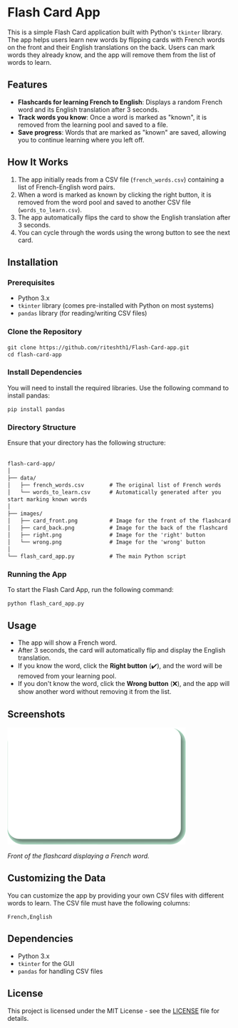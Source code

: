 <h1>Flash Card App</h1>

<p>This is a simple Flash Card application built with Python's <code>tkinter</code> library. The app helps users learn new words by flipping cards with French words on the front and their English translations on the back. Users can mark words they already know, and the app will remove them from the list of words to learn.</p>

<h2>Features</h2>

<ul>
  <li><strong>Flashcards for learning French to English</strong>: Displays a random French word and its English translation after 3 seconds.</li>
  <li><strong>Track words you know</strong>: Once a word is marked as "known", it is removed from the learning pool and saved to a file.</li>
  <li><strong>Save progress</strong>: Words that are marked as "known" are saved, allowing you to continue learning where you left off.</li>
</ul>

<h2>How It Works</h2>

<ol>
  <li>The app initially reads from a CSV file (<code>french_words.csv</code>) containing a list of French-English word pairs.</li>
  <li>When a word is marked as known by clicking the right button, it is removed from the word pool and saved to another CSV file (<code>words_to_learn.csv</code>).</li>
  <li>The app automatically flips the card to show the English translation after 3 seconds.</li>
  <li>You can cycle through the words using the wrong button to see the next card.</li>
</ol>

<h2>Installation</h2>

<h3>Prerequisites</h3>

<ul>
  <li>Python 3.x</li>
  <li><code>tkinter</code> library (comes pre-installed with Python on most systems)</li>
  <li><code>pandas</code> library (for reading/writing CSV files)</li>
</ul>

<h3>Clone the Repository</h3>

<pre><code>git clone https://github.com/riteshth1/Flash-Card-app.git
cd flash-card-app
</code></pre>

<h3>Install Dependencies</h3>

<p>You will need to install the required libraries. Use the following command to install pandas:</p>

<pre><code>pip install pandas
</code></pre>

<h3>Directory Structure</h3>

<p>Ensure that your directory has the following structure:</p>

<pre><code>
flash-card-app/
│
├── data/
│   ├── french_words.csv        # The original list of French words
│   └── words_to_learn.csv      # Automatically generated after you start marking known words
│
├── images/
│   ├── card_front.png          # Image for the front of the flashcard
│   ├── card_back.png           # Image for the back of the flashcard
│   ├── right.png               # Image for the 'right' button
│   └── wrong.png               # Image for the 'wrong' button
│
└── flash_card_app.py           # The main Python script
</code></pre>

<h3>Running the App</h3>

<p>To start the Flash Card App, run the following command:</p>

<pre><code>python flash_card_app.py
</code></pre>

<h2>Usage</h2>

<ul>
  <li>The app will show a French word.</li>
  <li>After 3 seconds, the card will automatically flip and display the English translation.</li>
  <li>If you know the word, click the <strong>Right button</strong> (✔️), and the word will be removed from your learning pool.</li>
  <li>If you don't know the word, click the <strong>Wrong button</strong> (❌), and the app will show another word without removing it from the list.</li>
</ul>

<h2>Screenshots</h2>

<p><img src="images/card_front.png" alt="Flash Card App" width="400"></p>
<p><em>Front of the flashcard displaying a French word.</em></p>

<h2>Customizing the Data</h2>

<p>You can customize the app by providing your own CSV files with different words to learn. The CSV file must have the following columns:</p>

<pre><code>French,English
</code></pre>

<h2>Dependencies</h2>

<ul>
  <li>Python 3.x</li>
  <li><code>tkinter</code> for the GUI</li>
  <li><code>pandas</code> for handling CSV files</li>
</ul>

<h2>License</h2>

<p>This project is licensed under the MIT License - see the <a href="LICENSE">LICENSE</a> file for details.</p>
